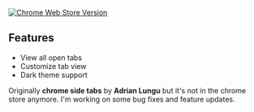 [![Chrome Web Store Version](https://img.shields.io/chrome-web-store/v/efobhjmgoddhfdhaflheioeagkcknoji.svg?style=flat-square)](https://chrome.google.com/webstore/detail/vertical-tabs/efobhjmgoddhfdhaflheioeagkcknoji)

## Features

- View all open tabs
- Customize tab view
- Dark theme support

Originally **chrome side tabs** by **Adrian Lungu** but it's not in the chrome store anymore.
I'm working on some bug fixes and feature updates.


